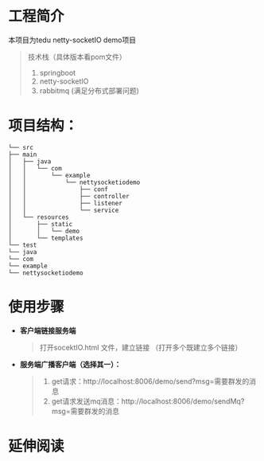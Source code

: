 # 工程简介
本项目为tedu netty-socketIO demo项目
> 技术栈（具体版本看pom文件）
>1. springboot
>2. netty-socketIO
>3. rabbitmq (满足分布式部署问题)


# 项目结构：
```
└── src
├── main
│   ├── java
│   │   └── com
│   │       └── example
│   │           └── nettysocketiodemo
│   │               ├── conf
│   │               ├── controller
│   │               ├── listener
│   │               └── service
│   └── resources
│       ├── static
│       │   └── demo
│       └── templates
└── test
└── java
└── com
└── example
└── nettysocketiodemo
```

# 使用步骤

- **客户端链接服务端**
  > 打开socektIO.html 文件，建立链接 （打开多个既建立多个链接）
- **服务端广播客户端（选择其一）：**
  > 1. get请求：http://localhost:8006/demo/send?msg=需要群发的消息
  > 2. get请求发送mq消息：http://localhost:8006/demo/sendMq?msg=需要群发的消息



# 延伸阅读

